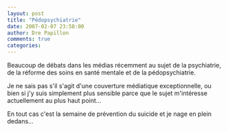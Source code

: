```yaml
---
layout: post
title: "Pédopsychiatrie"
date: 2007-02-07 23:58:00
author: Dre Papillon
comments: true
categories: 
---
```



Beaucoup de débats dans les médias récemment au sujet de la psychiatrie, de la réforme des soins en santé mentale et de la pédopsychiatrie.

Je ne sais pas s'il s'agit d'une couverture médiatique exceptionnelle, ou bien si j'y suis simplement plus sensible parce que le sujet m'intéresse actuellement au plus haut point...



























En tout cas c'est la semaine de prévention du suicide et je nage en plein dedans...